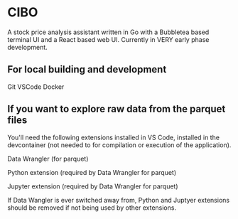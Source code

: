 # CIBO

A stock price analysis assistant written in Go with a Bubbletea based terminal UI and a React based web UI. Currently in VERY early phase development.

## For local building and development

Git
VSCode
Docker

## If you want to explore raw data from the parquet files

You'll need the following extensions installed in VS Code, installed in the devcontainer (not needed to for compilation or execution of the application).

Data Wrangler (for parquet)

Python extension (required by Data Wrangler for parquet)

Jupyter extension (required by Data Wrangler for parquet)

If Data Wangler is ever switched away from, Python and Juptyer extensions should be removed if not being used by other extensions.
